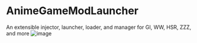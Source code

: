 # AnimeGameModLauncher
An extensible injector, launcher, loader, and manager for GI, WW, HSR, ZZZ, and more
![image](https://github.com/user-attachments/assets/e4827e0f-ec89-416c-88c0-398582822b40)
